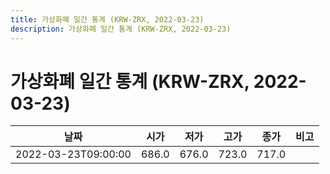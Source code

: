 ```yaml
---
title: 가상화폐 일간 통계 (KRW-ZRX, 2022-03-23)
description: 가상화폐 일간 통계 (KRW-ZRX, 2022-03-23)
---
```


가상화폐 일간 통계 (KRW-ZRX, 2022-03-23)
===

|날짜|시가|저가|고가|종가|비고|
|--|--|--|--|--|--|
|2022-03-23T09:00:00|686.0|676.0|723.0|717.0|    |
